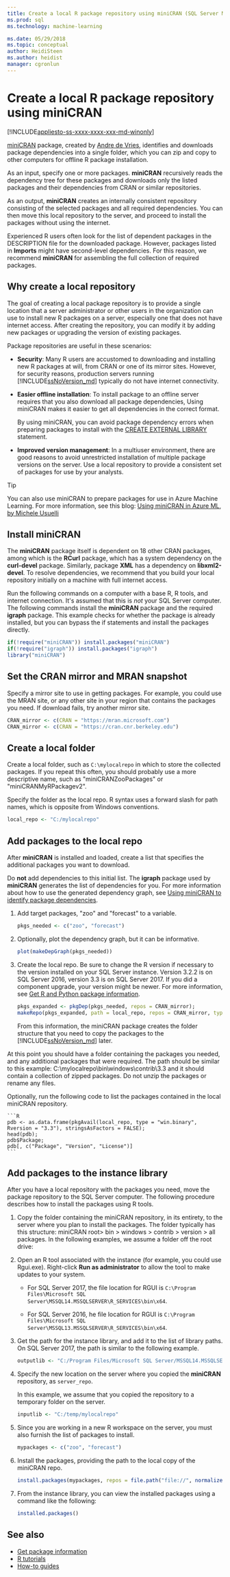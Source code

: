 ```yaml
---
title: Create a local R package repository using miniCRAN (SQL Server Machine Learning) | Microsoft Docs
ms.prod: sql
ms.technology: machine-learning

ms.date: 05/29/2018  
ms.topic: conceptual
author: HeidiSteen
ms.author: heidist
manager: cgronlun
---
```

# Create a local R package repository using miniCRAN
[!INCLUDE[appliesto-ss-xxxx-xxxx-xxx-md-winonly](../../includes/appliesto-ss-xxxx-xxxx-xxx-md-winonly.md)]

[miniCRAN](https://cran.r-project.org/web/packages/miniCRAN/index.html) package, created by [Andre de Vries](http://blog.revolutionanalytics.com/2016/05/minicran-sql-server.html), identifies and downloads package dependencies into a single folder, which you can zip and copy to other computers for offline R package installation.

As an input, specify one or more packages. **miniCRAN** recursively reads the dependency tree for these packages and downloads only the listed packages and their dependencies from CRAN or similar repositories.

As an output, **miniCRAN** creates an internally consistent repository consisting of the selected packages and all required dependencies. You can then move this local repository to the server, and proceed to install the packages without using the internet.

Experienced R users often look for the list of dependent packages in the DESCRIPTION file for the downloaded package. However, packages listed in **Imports** might have second-level dependencies. For this reason, we recommend **miniCRAN** for assembling the full collection of required packages.

## Why create a local repository

The goal of creating a local package repository is to provide a single location that a server administrator or other users in the organization can use to install new R packages on a server, especially one that does not have internet access. After creating the repository, you can modify it by adding new packages or upgrading the version of existing packages.

Package repositories are useful in these scenarios:

- **Security**: Many R users are accustomed to downloading and installing new R packages at will, from CRAN or one of its mirror sites. However, for security reasons, production servers running [!INCLUDE[ssNoVersion_md](..\..\includes\ssnoversion-md.md)] typically do not have internet connectivity.

- **Easier offline installation**: To install package to an offline server requires that you also download all package dependencies, Using miniCRAN makes it easier to get all dependencies in the correct format.

    By using miniCRAN, you can avoid package dependency errors when preparing packages to install with the [CREATE EXTERNAL LIBRARY](https://docs.microsoft.com/sql/t-sql/statements/create-external-library-transact-sql) statement.

- **Improved version management**: In a multiuser environment, there are good reasons to avoid unrestricted installation of multiple package versions on the server. Use a local repository to provide a consistent set of packages for use by your analysts. 

> [!TIP]
> You can also use miniCRAN to prepare packages for use in Azure Machine Learning. For more information, see this blog: [Using miniCRAN in Azure ML, by Michele Usuelli](https://www.r-bloggers.com/using-minicran-in-azure-ml/) 

## Install miniCRAN

The **miniCRAN** package itself is dependent on 18 other CRAN packages, among which is the **RCurl** package, which has a system dependency on the **curl-devel** package. Similarly, package **XML** has a dependency on **libxml2-devel**. To resolve dependencies, we recommend that you build your local repository initially on a machine with full internet access. 

Run the following commands on a computer with a base R, R tools, and internet connection. It's assumed that this is *not* your SQL Server computer. The following commands install the **miniCRAN** package and the required **igraph** package. This example checks for whether the package is already installed, but you can bypass the if statements and install the packages directly.

```R
if(!require("miniCRAN")) install.packages("miniCRAN") 
if(!require("igraph")) install.packages("igraph") 
library("miniCRAN")
```

## Set the CRAN mirror and MRAN snapshot

Specify a mirror site to use in getting packages. For example, you could use the MRAN site, or any other site in your region that contains the packages you need. If download fails, try another mirror site.

```R
CRAN_mirror <- c(CRAN = "https://mran.microsoft.com")
CRAN_mirror <- c(CRAN = "https://cran.cnr.berkeley.edu")
```

## Create a local folder

Create a local folder, such as `C:\mylocalrepo` in which to store the collected packages. If you repeat this often, you should probably use a more descriptive name, such as "miniCRANZooPackages" or "miniCRANMyRPackagev2".

Specify the folder as the local repo. R syntax uses a forward slash for path names, which is opposite from Windows conventions.

```R
local_repo <- "C:/mylocalrepo"
```

## Add packages to the local repo

After **miniCRAN** is installed and loaded, create a list that specifies the additional packages you want to download.

Do **not** add dependencies to this initial list. The **igraph** package used by **miniCRAN** generates the list of dependencies for you. For more information about how to use the generated dependency graph, see [Using miniCRAN to identify package  dependencies](https://cran.r-project.org/web/packages/miniCRAN/vignettes/miniCRAN-dependency-graph.html).

1. Add target packages, "zoo" and "forecast" to a variable.

    ```R
    pkgs_needed <- c("zoo", "forecast")
    ```

2. Optionally, plot the dependency graph, but it can be informative.
    
    ```R
    plot(makeDepGraph(pkgs_needed))
    ```

3. Create the local repo. Be sure to change the R version if necessary to the version installed on your SQL Server instance. Version 3.2.2 is on SQL Server 2016, version 3.3 is on SQL Server 2017. If you did a component upgrade, your version might be newer. For more information, see [Get R and Python package information](determine-which-packages-are-in-sql-server.md).

    ```R
    pkgs_expanded <- pkgDep(pkgs_needed, repos = CRAN_mirror);
    makeRepo(pkgs_expanded, path = local_repo, repos = CRAN_mirror, type = "win.binary", Rversion = "3.3");
    ```

   From this information, the miniCRAN package creates the folder structure that you need to copy the packages to the [!INCLUDE[ssNoVersion_md](..\..\includes\ssnoversion-md.md)] later.

At this point you should have a folder containing the packages you needed, and any additional packages that were required. The path should be similar to this example: C:\mylocalrepo\bin\windows\contrib\3.3 and it should contain a collection of zipped packages. Do not unzip the packages or rename any files.

Optionally, run the following code to list the packages contained in the local miniCRAN repository.

    ```R
    pdb <- as.data.frame(pkgAvail(local_repo, type = "win.binary", Rversion = "3.3"), stringsAsFactors = FALSE);
    head(pdb);
    pdb$Package;
    pdb[, c("Package", "Version", "License")]
    ```

## Add packages to the instance library

After you have a local repository with the packages you need, move the package repository to the SQL Server computer. The following procedure describes how to install the packages using R tools.

1. Copy the folder containing the miniCRAN repository, in its entirety, to the server where you plan to install the packages. The folder typically has this structure: miniCRAN root> bin > windows > contrib > version > all packages. In the following examples, we assume a folder off the root drive: 

2. Open an R tool associated with the instance (for example, you could use Rgui.exe). Right-click **Run as administrator** to allow the tool to make updates to your system.

    - For SQL Server 2017, the file location for RGUI is `C:\Program Files\Microsoft SQL Server\MSSQL14.MSSQLSERVER\R_SERVICES\bin\x64`.

    - For SQL Server 2016, he file location for RGUI is `C:\Program Files\Microsoft SQL Server\MSSQL13.MSSQLSERVER\R_SERVICES\bin\x64`.

3. Get the path for the instance library, and add it to the list of library paths. On SQL Server 2017, the path is similar to the following example.

    ```R
    outputlib <- "C:/Program Files/Microsoft SQL Server/MSSQL14.MSSQLSERVER/R_SERVICES/library"
    ```

4. Specify the new location on the server where you copied the **miniCRAN** repository, as `server_repo`.

    In this example, we assume that you copied the repository to a temporary folder on the server.

    ```R
    inputlib <- "C:/temp/mylocalrepo"
    ```

5. Since you are working in a new R workspace on the server, you must also furnish the list of packages to install.

    ```R
    mypackages <- c("zoo", "forecast")
    ```

6. Install the packages, providing the path to the local copy of the miniCRAN repo.

    ```R
    install.packages(mypackages, repos = file.path("file://", normalizePath(inputlib, winslash = "/")), lib = outputlib, type = "win.binary", dependencies = TRUE);
    ```

7. From the instance library, you can view the installed packages using a command like the following:

    ```R
    installed.packages()
    ```

## See also

+ [Get package information](determine-which-packages-are-installed-on-sql-server.md)
+ [R tutorials](../tutorials/sql-server-r-tutorials.md)
+ [How-to guides](sql-server-machine-learning-tasks.md)


